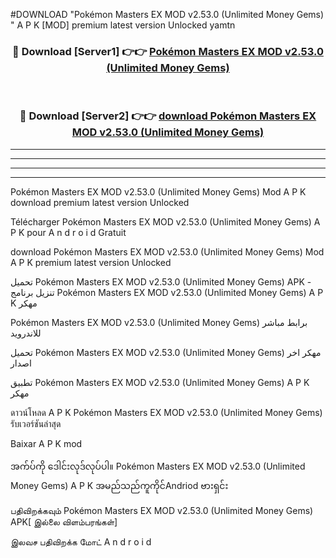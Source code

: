 #DOWNLOAD "Pokémon Masters EX MOD v2.53.0 (Unlimited Money Gems) " A P K [MOD] premium latest version Unlocked yamtn 



<div align="center">

<h3>🔴 Download [Server1] 👉👉 <a href="https://apkdownload12.web.app/?title=Pokémon Masters EX MOD v2.53.0 (Unlimited Money Gems) ">Pokémon Masters EX MOD v2.53.0 (Unlimited Money Gems)  </a></h3><br>

<h3>🔴 Download [Server2] 👉👉 <a href="https://apkdownload12.web.app/?title=Pokémon Masters EX MOD v2.53.0 (Unlimited Money Gems) ">download Pokémon Masters EX MOD v2.53.0 (Unlimited Money Gems)  </a></h3>
</div>


----------------------------------------------------------

----------------------------------------------------------

----------------------------------------------------------

----------------------------------------------------------


Pokémon Masters EX MOD v2.53.0 (Unlimited Money Gems)  Mod A P K download premium latest version Unlocked

Télécharger  Pokémon Masters EX MOD v2.53.0 (Unlimited Money Gems)  A P K pour A n d r o i d Gratuit

download Pokémon Masters EX MOD v2.53.0 (Unlimited Money Gems)  Mod A P K premium latest version Unlocked

تحميل Pokémon Masters EX MOD v2.53.0 (Unlimited Money Gems)  APK - تنزيل برنامج Pokémon Masters EX MOD v2.53.0 (Unlimited Money Gems)  A P K مهكر

Pokémon Masters EX MOD v2.53.0 (Unlimited Money Gems)  برابط مباشر للاندرويد

تحميل Pokémon Masters EX MOD v2.53.0 (Unlimited Money Gems)  مهكر اخر اصدار

تطبيق Pokémon Masters EX MOD v2.53.0 (Unlimited Money Gems)  A P K مهكر

ดาวน์โหลด A P K Pokémon Masters EX MOD v2.53.0 (Unlimited Money Gems)  รับเวอร์ชันล่าสุด

Baixar A P K mod

အက်ပ်ကို ဒေါင်းလုဒ်လုပ်ပါ။ Pokémon Masters EX MOD v2.53.0 (Unlimited Money Gems)  A P K အမည်သည်ကူကိုင်Andriod ဗားရှင်း

பதிவிறக்கவும் Pokémon Masters EX MOD v2.53.0 (Unlimited Money Gems)  APK[ இல்லை விளம்பரங்கள்] 
 
இலவச பதிவிறக்க மோட் A n d r o i d



